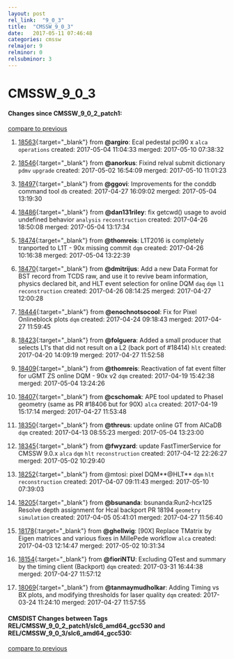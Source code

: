 ```yaml
---
layout: post
rel_link:  "9_0_3"
title:  "CMSSW_9_0_3"
date:   2017-05-11 07:46:48
categories: cmssw
relmajor: 9
relminor: 0
relsubminor: 3
---
```


# CMSSW_9_0_3
#### Changes since CMSSW_9_0_2_patch1:
[compare to previous](https://github.com/cms-sw/cmssw/compare/CMSSW_9_0_2_patch1...CMSSW_9_0_3)



1. [18563](http://github.com/cms-sw/cmssw/pull/18563){:target="_blank"}  from **@argiro**: Ecal pedestal pcl90 x `alca`  `operations`  created: 2017-05-04 11:04:33 merged: 2017-05-10 07:38:32

2. [18546](http://github.com/cms-sw/cmssw/pull/18546){:target="_blank"}  from **@anorkus**: Fixind relval submit dictionary `pdmv`  `upgrade`  created: 2017-05-02 16:54:09 merged: 2017-05-10 11:01:23

3. [18497](http://github.com/cms-sw/cmssw/pull/18497){:target="_blank"}  from **@ggovi**: Improvements for the conddb command tool `db`  created: 2017-04-27 16:09:02 merged: 2017-05-04 13:19:30

4. [18486](http://github.com/cms-sw/cmssw/pull/18486){:target="_blank"}  from **@dan131riley**: fix getcwd() usage to avoid undefined behavior `analysis`  `reconstruction`  created: 2017-04-26 18:50:08 merged: 2017-05-04 13:17:34

5. [18474](http://github.com/cms-sw/cmssw/pull/18474){:target="_blank"}  from **@thomreis**: L1T2016 is completely tranported to L1T - 90x missing commit `dqm`  created: 2017-04-26 10:16:38 merged: 2017-05-04 13:22:39

6. [18470](http://github.com/cms-sw/cmssw/pull/18470){:target="_blank"}  from **@dmitrijus**: Add a new Data Format for BST record from TCDS raw, and use it to revive beam information, physics declared bit, and HLT event selection for online DQM `daq`  `dqm`  `l1`  `reconstruction`  created: 2017-04-26 08:14:25 merged: 2017-04-27 12:00:28

7. [18444](http://github.com/cms-sw/cmssw/pull/18444){:target="_blank"}  from **@enochnotsocool**: Fix for Pixel Onlineblock plots `dqm`  created: 2017-04-24 09:18:43 merged: 2017-04-27 11:59:45

8. [18423](http://github.com/cms-sw/cmssw/pull/18423){:target="_blank"}  from **@folguera**: Added a small producer that selects L1's that did not result on a L2 (back port of #18414) `hlt`  created: 2017-04-20 14:09:19 merged: 2017-04-27 11:52:58

9. [18409](http://github.com/cms-sw/cmssw/pull/18409){:target="_blank"}  from **@thomreis**: Reactivation of fat event filter for uGMT ZS online DQM - 90x v2 `dqm`  created: 2017-04-19 15:42:38 merged: 2017-05-04 13:24:26

10. [18407](http://github.com/cms-sw/cmssw/pull/18407){:target="_blank"}  from **@cschomak**: APE tool updated to PhaseI geometry (same as PR #18406 but for 90X) `alca`  created: 2017-04-19 15:17:14 merged: 2017-04-27 11:53:48

11. [18350](http://github.com/cms-sw/cmssw/pull/18350){:target="_blank"}  from **@threus**: update online GT from AlCaDB `dqm`  created: 2017-04-13 08:55:23 merged: 2017-05-04 13:23:00

12. [18345](http://github.com/cms-sw/cmssw/pull/18345){:target="_blank"}  from **@fwyzard**: update FastTimerService for CMSSW 9.0.x `alca`  `dqm`  `hlt`  `reconstruction`  created: 2017-04-12 22:26:27 merged: 2017-05-02 10:29:40

13. [18252](http://github.com/cms-sw/cmssw/pull/18252){:target="_blank"}  from @mtosi: pixel DQM**@HLT** `dqm`  `hlt`  `reconstruction`  created: 2017-04-07 09:11:43 merged: 2017-05-10 07:39:03

14. [18205](http://github.com/cms-sw/cmssw/pull/18205){:target="_blank"}  from **@bsunanda**: bsunanda:Run2-hcx125 Resolve depth assignment for Hcal backport PR 18194 `geometry`  `simulation`  created: 2017-04-05 05:41:01 merged: 2017-04-27 11:56:40

15. [18178](http://github.com/cms-sw/cmssw/pull/18178){:target="_blank"}  from **@ghellwig**: [90X] Replace TMatrix by Eigen matrices and various fixes in MillePede workflow `alca`  created: 2017-04-03 12:14:47 merged: 2017-05-02 10:31:34

16. [18154](http://github.com/cms-sw/cmssw/pull/18154){:target="_blank"}  from **@fioriNTU**: Excluding QTest and summary by the timing client (Backport) `dqm`  created: 2017-03-31 16:44:38 merged: 2017-04-27 11:57:12

17. [18069](http://github.com/cms-sw/cmssw/pull/18069){:target="_blank"}  from **@tanmaymudholkar**: Adding Timing vs BX plots, and modifying thresholds for laser quality `dqm`  created: 2017-03-24 11:24:10 merged: 2017-04-27 11:57:55

#### CMSDIST Changes between Tags REL/CMSSW_9_0_2_patch1/slc6_amd64_gcc530 and REL/CMSSW_9_0_3/slc6_amd64_gcc530:
[compare to previous](https://github.com/cms-sw/cmsdist/compare/REL/CMSSW_9_0_2_patch1/slc6_amd64_gcc530...REL/CMSSW_9_0_3/slc6_amd64_gcc530)


